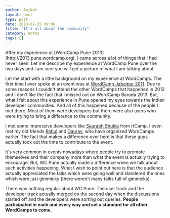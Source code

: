 ```yaml
---
author: Aniket
layout: post
type: post
date: 2013-02-25 09:06
title: "It's all about the community"
category: notes
tags: []
---
```

<p class="lead" markdown="1">After my experience at [WordCamp Pune 2013](http://2013.pune.wordcamp.org), I came across a lot of things that I had never seen. Let me describe my experience at WordCamp Pune over the two days and I am sure you will get a picture of what I am talking about.</p>

Let me start with a little background on my experience at WordCamps. The first time I ever spoke at an event was at [WordCamp Jabalpur 2011](http://2011.jabalpur.wordcamp.org). Due to some reasons I couldn't attend the other WordCamps that happened in 2012 and I don't like the fact that I missed out on WordCamp Baroda 2013. But, what I felt about this experience in Pune opened my eyes towards the Indian developer communities. And all of this happened because of the people I met there. Most of them were developers but there were also users who were trying to bring a difference to the community.

I met some impressive developers like [Saurabh Shukla](https://twitter.com/saurabhyapapaya) from rtCamp. I even met my old friends [Rahul](http://twitter.com/bankerrahul) and [Gaurav](https://twitter.com/sgaurav_baghel), who have organized WordCamps earlier. The fact that makes a difference over here is that these guys actually took out the time to contribute to the event.

It's very common in events nowadays where people try to promote themselves and their company more than what the event is actually trying to encourage. But, WC Pune actually made a difference when we talk about such activities happening. What I wish to point out here is that the audience actually appreciated the talks which were going well and slandered the ones which were just gimmicky (there weren't many talks full of gimmicks).

There was nothing regular about WC Pune. The user track and the developer track actually merged on the second day when the discussions started off and the developers were sorting out queries. **People participated in each and every way and set a standard for all other WordCamps to come.**